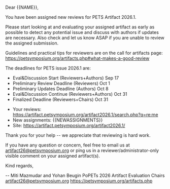 Dear {{NAME}},

You have been assigned new reviews for PETS Artifact 2026.1.

Please start looking at and evaluating your assigned artifact as early as possible to detect any potential issue and discuss with authors if updates are necessary. Also check and let us know ASAP if you are unable to review the assigned submission.

Guidelines and practical tips for reviewers are on the call for artifacts page: https://petsymposium.org/artifacts.php#what-makes-a-good-review

The deadlines for PETS issue 2026.1 are:

- Eval&Discussion Start (Reviewers+Authors) Sep 17
- Preliminary Review Deadline (Reviewers) Oct 1
- Preliminary Updates Deadline (Authors) Oct 8
- Eval&Discussion Continue (Reviewers+Authors) Oct 31
- Finalized Deadline (Reviewers+Chairs) Oct 31

* Your reviews: https://artifact.petsymposium.org/artifact2026.1/search.php?q=re:me
* New assignments: {{NEWASSIGNMENTS}}
* Site: https://artifact.petsymposium.org/artifact2026.1/

Thank you for your help -- we appreciate that reviewing is hard work.

If you have any question or concern, feel free to email us at artifact26@petsymposium.org or ping us in a reviewer/administrator-only visible comment on your assigned artifact(s).

Kind regards,

--
Miti Mazmudar and Yohan Beugin
PoPETs 2026 Artifact Evaluation Chairs
artifact26@petsymposium.org
https://petsymposium.org/artifacts.php